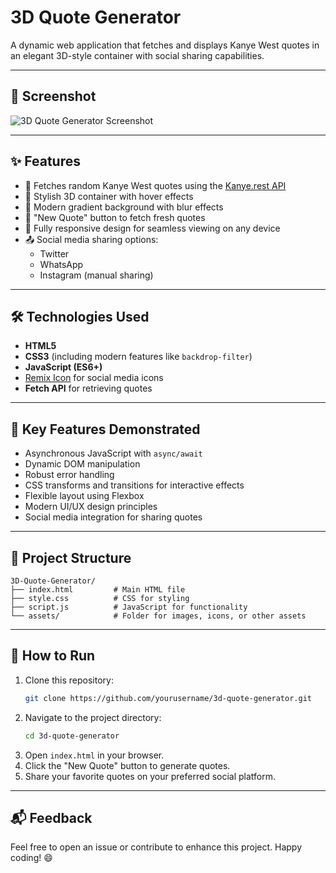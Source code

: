 
# 3D Quote Generator

A dynamic web application that fetches and displays Kanye West quotes in an elegant 3D-style container with social sharing capabilities.

---

## 📸 Screenshot
<!-- Add a screenshot here -->
![3D Quote Generator Screenshot](path/to/screenshot.png)

---

## ✨ Features
- 🎯 Fetches random Kanye West quotes using the [Kanye.rest API](https://kanye.rest/)
- 💫 Stylish 3D container with hover effects
- 🎨 Modern gradient background with blur effects
- 🔄 "New Quote" button to fetch fresh quotes
- 📱 Fully responsive design for seamless viewing on any device
- 📤 Social media sharing options:
  - Twitter
  - WhatsApp
  - Instagram (manual sharing)

---

## 🛠️ Technologies Used
- **HTML5**
- **CSS3** (including modern features like `backdrop-filter`)
- **JavaScript (ES6+)**
- [Remix Icon](https://remixicon.com/) for social media icons
- **Fetch API** for retrieving quotes

---

## 🚀 Key Features Demonstrated
- Asynchronous JavaScript with `async/await`
- Dynamic DOM manipulation
- Robust error handling
- CSS transforms and transitions for interactive effects
- Flexible layout using Flexbox
- Modern UI/UX design principles
- Social media integration for sharing quotes

---

## 📁 Project Structure
```
3D-Quote-Generator/
├── index.html         # Main HTML file
├── style.css          # CSS for styling
├── script.js          # JavaScript for functionality
└── assets/            # Folder for images, icons, or other assets
```

---

## 🏃 How to Run
1. Clone this repository:
   ```bash
   git clone https://github.com/yourusername/3d-quote-generator.git
   ```
2. Navigate to the project directory:
   ```bash
   cd 3d-quote-generator
   ```
3. Open `index.html` in your browser.
4. Click the "New Quote" button to generate quotes.
5. Share your favorite quotes on your preferred social platform.

---

## 📬 Feedback
Feel free to open an issue or contribute to enhance this project. Happy coding! 😄

